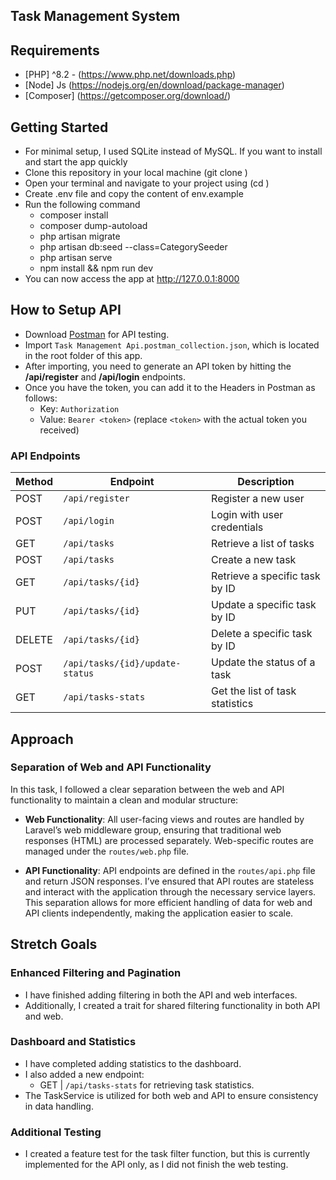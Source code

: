 ## Task Management System 

## Requirements
- [PHP] ^8.2 - (https://www.php.net/downloads.php) 
- [Node] Js (https://nodejs.org/en/download/package-manager)
- [Composer] (https://getcomposer.org/download/)


## Getting Started
- For minimal setup, I used SQLite instead of MySQL. If you want to install and start the app quickly
- Clone this repository in your local machine (git clone <repository-url>)
- Open your terminal and navigate to your project using (cd <localpath>)
- Create .env file and copy the content of env.example
- Run the following command 
    - composer install
    - composer dump-autoload
    - php artisan migrate 
    - php artisan db:seed --class=CategorySeeder
    - php artisan serve
    - npm install && npm run dev 
- You can now access the app at http://127.0.0.1:8000


## How to Setup API
- Download [Postman](https://www.postman.com/) for API testing.
- Import `Task Management Api.postman_collection.json`, which is located in the root folder of this app.
- After importing, you need to generate an API token by hitting the **/api/register** and **/api/login** endpoints.
- Once you have the token, you can add it to the Headers in Postman as follows:
    - Key: `Authorization`
    - Value: `Bearer <token>` (replace `<token>` with the actual token you received)

### API Endpoints
| Method | Endpoint                          | Description                        |
|--------|-----------------------------------|------------------------------------|
| POST   | `/api/register`                   | Register a new user                |
| POST   | `/api/login`                      | Login with user credentials        |
| GET    | `/api/tasks`                      | Retrieve a list of tasks           |
| POST   | `/api/tasks`                      | Create a new task                  |
| GET    | `/api/tasks/{id}`                 | Retrieve a specific task by ID     |
| PUT    | `/api/tasks/{id}`                 | Update a specific task by ID       |
| DELETE | `/api/tasks/{id}`                 | Delete a specific task by ID       |
| POST   | `/api/tasks/{id}/update-status`   | Update the status of a task        |
| GET    | `/api/tasks-stats`                | Get the list of task statistics    |


## Approach
### Separation of Web and API Functionality
In this task, I followed a clear separation between the web and API functionality to maintain a clean and modular structure:

- **Web Functionality**: All user-facing views and routes are handled by Laravel’s web middleware group, ensuring that traditional web responses (HTML) are processed separately. Web-specific routes are managed under the `routes/web.php` file.
  
- **API Functionality**: API endpoints are defined in the `routes/api.php` file and return JSON responses. I’ve ensured that API routes are stateless and interact with the application through the necessary service layers. This separation allows for more efficient handling of data for web and API clients independently, making the application easier to scale.


## Stretch Goals

### Enhanced Filtering and Pagination
- I have finished adding filtering in both the API and web interfaces.
- Additionally, I created a trait for shared filtering functionality in both API and web.

### Dashboard and Statistics
- I have completed adding statistics to the dashboard.
- I also added a new endpoint: 
  - GET | `/api/tasks-stats` for retrieving task statistics.
- The TaskService is utilized for both web and API to ensure consistency in data handling.

### Additional Testing
- I created a feature test for the task filter function, but this is currently implemented for the API only, as I did not finish the web testing.
